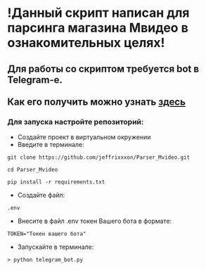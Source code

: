 # !Данный скрипт написан для парсинга магазина Мвидео в ознакомительных целях!<br>

## Для работы со скриптом требуется bot в Telegram-е.<br><br>Как его получить можно узнать <a href="https://smmplanner.com/blog/gaid-kak-sozdat-i-nastroit-bota-v-tielieghramie/">здесь</a><br>

### Для запуска настройте репозиторий:
- Создайте проект в виртуальном окружении
- Введите в терминале:
<div>
    
    git clone https://github.com/jeffrixxxon/Parser_Mvideo.git
    
    cd Parser_Mvideo

    pip install -r requirements.txt
</div>

- Создайте файл:
<div>
    
    .env
    
<div>
    
- Внесите в файл .env токен Вашего бота в формате:
    
<div>
    
    TOKEN="Токен вашего бота"
    
</div>

- Запускайте в терминале:

<div>
    
    > python telegram_bot.py

</div>
